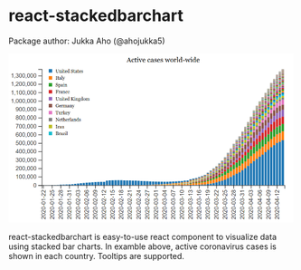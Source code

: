 # react-stackedbarchart

Package author: Jukka Aho (@ahojukka5)

![](docs/example.png)

react-stackedbarchart is easy-to-use react component to visualize data using
stacked bar charts. In examble above, active coronavirus cases is shown in each
country. Tooltips are supported.
